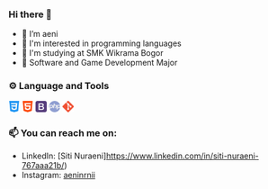 ### Hi there 👋

- 👋 I’m aeni
- 👀 I'm interested in programming languages
- 🌱 I'm studying at SMK Wikrama Bogor
- 💞️ Software and Game Development Major

### :gear: Language and Tools 

<code><img height="20" src="https://github.com/inialdan/inialdan/blob/master/assets/images/css-3.png"></code>
<code><img height="20" src="https://github.com/inialdan/inialdan/blob/master/assets/images/html-5.png"></code>
<code><img height="20" src="https://github.com/inialdan/inialdan/blob/master/assets/images/bootstrap.png"></code>
<code><img height="20" src="https://github.com/inialdan/inialdan/blob/master/assets/images/php.png"></code>
<code><img height="20" src="https://github.com/inialdan/inialdan/blob/master/assets/images/git.png"></code>

### 📫 You can reach me on:
- LinkedIn: [Siti Nuraeni]https://www.linkedin.com/in/siti-nuraeni-767aaa21b/)
- Instagram: [aeninrnii](https://www.instagram.com/aeninrnii)
